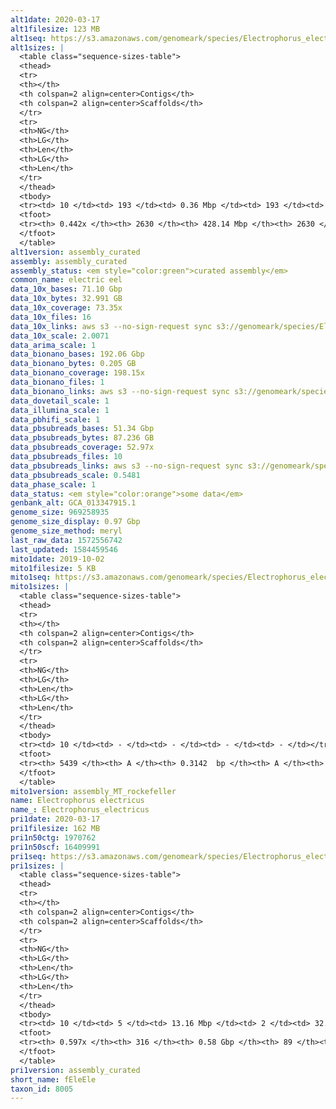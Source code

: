 ```yaml
---
alt1date: 2020-03-17
alt1filesize: 123 MB
alt1seq: https://s3.amazonaws.com/genomeark/species/Electrophorus_electricus/fEleEle1/assembly_curated/fEleEle1.alt.cur.20200317.fasta.gz
alt1sizes: |
  <table class="sequence-sizes-table">
  <thead>
  <tr>
  <th></th>
  <th colspan=2 align=center>Contigs</th>
  <th colspan=2 align=center>Scaffolds</th>
  </tr>
  <tr>
  <th>NG</th>
  <th>LG</th>
  <th>Len</th>
  <th>LG</th>
  <th>Len</th>
  </tr>
  </thead>
  <tbody>
  <tr><td> 10 </td><td> 193 </td><td> 0.36 Mbp </td><td> 193 </td><td> 0.36 Mbp </td></tr>  <tr><td> 20 </td><td> 531 </td><td> 0.24 Mbp </td><td> 531 </td><td> 0.24 Mbp </td></tr>  <tr><td> 30 </td><td> 1032 </td><td> 0.16 Mbp </td><td> 1032 </td><td> 0.16 Mbp </td></tr>  <tr><td> 40 </td><td> 1865 </td><td> 83.12 Kbp </td><td> 1865 </td><td> 83.12 Kbp </td></tr>  <tr style="background-color:#cccccc;"><td> 50 </td><td> - </td><td> - </td><td> - </td><td> - </td></tr>  <tr><td> 60 </td><td> - </td><td> - </td><td> - </td><td> - </td></tr>  <tr><td> 70 </td><td> - </td><td> - </td><td> - </td><td> - </td></tr>  <tr><td> 80 </td><td> - </td><td> - </td><td> - </td><td> - </td></tr>  <tr><td> 90 </td><td> - </td><td> - </td><td> - </td><td> - </td></tr>  <tr><td> 100 </td><td> - </td><td> - </td><td> - </td><td> - </td></tr>  </tbody>
  <tfoot>
  <tr><th> 0.442x </th><th> 2630 </th><th> 428.14 Mbp </th><th> 2630 </th><th> 428.14 Mbp </th></tr>
  </tfoot>
  </table>
alt1version: assembly_curated
assembly: assembly_curated
assembly_status: <em style="color:green">curated assembly</em>
common_name: electric eel
data_10x_bases: 71.10 Gbp
data_10x_bytes: 32.991 GB
data_10x_coverage: 73.35x
data_10x_files: 16
data_10x_links: aws s3 --no-sign-request sync s3://genomeark/species/Electrophorus_electricus/fEleEle1/genomic_data/10x/ .<br>
data_10x_scale: 2.0071
data_arima_scale: 1
data_bionano_bases: 192.06 Gbp
data_bionano_bytes: 0.205 GB
data_bionano_coverage: 198.15x
data_bionano_files: 1
data_bionano_links: aws s3 --no-sign-request sync s3://genomeark/species/Electrophorus_electricus/fEleEle1/genomic_data/bionano/ .<br>
data_dovetail_scale: 1
data_illumina_scale: 1
data_pbhifi_scale: 1
data_pbsubreads_bases: 51.34 Gbp
data_pbsubreads_bytes: 87.236 GB
data_pbsubreads_coverage: 52.97x
data_pbsubreads_files: 10
data_pbsubreads_links: aws s3 --no-sign-request sync s3://genomeark/species/Electrophorus_electricus/fEleEle1/genomic_data/pacbio/ . --exclude "*ccs.bam*"<br>
data_pbsubreads_scale: 0.5481
data_phase_scale: 1
data_status: <em style="color:orange">some data</em>
genbank_alt: GCA_013347915.1
genome_size: 969258935
genome_size_display: 0.97 Gbp
genome_size_method: meryl
last_raw_data: 1572556742
last_updated: 1584459546
mito1date: 2019-10-02
mito1filesize: 5 KB
mito1seq: https://s3.amazonaws.com/genomeark/species/Electrophorus_electricus/fEleEle1/assembly_MT_rockefeller/fEleEle1.MT.20191002.fasta.gz
mito1sizes: |
  <table class="sequence-sizes-table">
  <thead>
  <tr>
  <th></th>
  <th colspan=2 align=center>Contigs</th>
  <th colspan=2 align=center>Scaffolds</th>
  </tr>
  <tr>
  <th>NG</th>
  <th>LG</th>
  <th>Len</th>
  <th>LG</th>
  <th>Len</th>
  </tr>
  </thead>
  <tbody>
  <tr><td> 10 </td><td> - </td><td> - </td><td> - </td><td> - </td></tr>  <tr><td> 20 </td><td> - </td><td> - </td><td> - </td><td> - </td></tr>  <tr><td> 30 </td><td> - </td><td> - </td><td> - </td><td> - </td></tr>  <tr><td> 40 </td><td> - </td><td> - </td><td> - </td><td> - </td></tr>  <tr style="background-color:#cccccc;"><td> 50 </td><td> - </td><td style="background-color:#ff8888;"> - </td><td> - </td><td style="background-color:#ff8888;"> - </td></tr>  <tr><td> 60 </td><td> - </td><td> - </td><td> - </td><td> - </td></tr>  <tr><td> 70 </td><td> - </td><td> - </td><td> - </td><td> - </td></tr>  <tr><td> 80 </td><td> - </td><td> - </td><td> - </td><td> - </td></tr>  <tr><td> 90 </td><td> - </td><td> - </td><td> - </td><td> - </td></tr>  <tr><td> 100 </td><td> - </td><td> - </td><td> - </td><td> - </td></tr>  </tbody>
  <tfoot>
  <tr><th> 5439 </th><th> A </th><th> 0.3142  bp </th><th> A </th><th> 0.3142  bp </th></tr>
  </tfoot>
  </table>
mito1version: assembly_MT_rockefeller
name: Electrophorus electricus
name_: Electrophorus_electricus
pri1date: 2020-03-17
pri1filesize: 162 MB
pri1n50ctg: 1970762
pri1n50scf: 16409991
pri1seq: https://s3.amazonaws.com/genomeark/species/Electrophorus_electricus/fEleEle1/assembly_curated/fEleEle1.pri.cur.20200317.fasta.gz
pri1sizes: |
  <table class="sequence-sizes-table">
  <thead>
  <tr>
  <th></th>
  <th colspan=2 align=center>Contigs</th>
  <th colspan=2 align=center>Scaffolds</th>
  </tr>
  <tr>
  <th>NG</th>
  <th>LG</th>
  <th>Len</th>
  <th>LG</th>
  <th>Len</th>
  </tr>
  </thead>
  <tbody>
  <tr><td> 10 </td><td> 5 </td><td> 13.16 Mbp </td><td> 2 </td><td> 32.54 Mbp </td></tr>  <tr><td> 20 </td><td> 13 </td><td> 10.30 Mbp </td><td> 5 </td><td> 30.14 Mbp </td></tr>  <tr><td> 30 </td><td> 25 </td><td> 6.96 Mbp </td><td> 9 </td><td> 25.66 Mbp </td></tr>  <tr><td> 40 </td><td> 42 </td><td> 4.50 Mbp </td><td> 13 </td><td> 22.70 Mbp </td></tr>  <tr style="background-color:#cccccc;"><td> 50 </td><td> 76 </td><td style="background-color:#88ff88;"> 1.97 Mbp </td><td> 18 </td><td style="background-color:#88ff88;"> 16.41 Mbp </td></tr>  <tr><td> 60 </td><td> - </td><td> - </td><td> 25 </td><td> 10.95 Mbp </td></tr>  <tr><td> 70 </td><td> - </td><td> - </td><td> - </td><td> - </td></tr>  <tr><td> 80 </td><td> - </td><td> - </td><td> - </td><td> - </td></tr>  <tr><td> 90 </td><td> - </td><td> - </td><td> - </td><td> - </td></tr>  <tr><td> 100 </td><td> - </td><td> - </td><td> - </td><td> - </td></tr>  </tbody>
  <tfoot>
  <tr><th> 0.597x </th><th> 316 </th><th> 0.58 Gbp </th><th> 89 </th><th> 0.59 Gbp </th></tr>
  </tfoot>
  </table>
pri1version: assembly_curated
short_name: fEleEle
taxon_id: 8005
---
```

